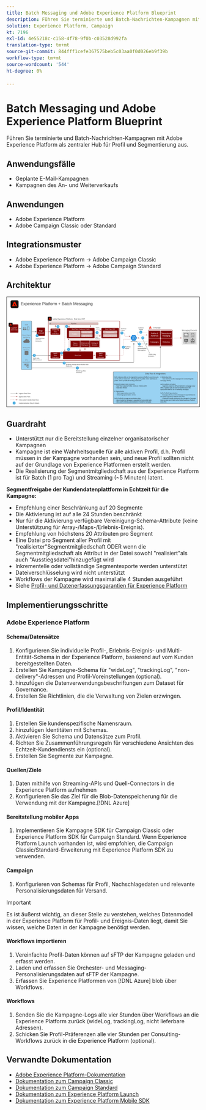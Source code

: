 ```yaml
---
title: Batch Messaging und Adobe Experience Platform Blueprint
description: Führen Sie terminierte und Batch-Nachrichten-Kampagnen mit Adobe Experience Platform als zentraler Hub für Profil und Segmentierung aus.
solution: Experience Platform, Campaign
kt: 7196
exl-id: 4e55218c-c158-4f78-9f0b-c03528d992fa
translation-type: tm+mt
source-git-commit: 844fff1cefe367575beb5c03aa0f0d026eb9f39b
workflow-type: tm+mt
source-wordcount: '544'
ht-degree: 0%

---
```


# Batch Messaging und Adobe Experience Platform Blueprint

Führen Sie terminierte und Batch-Nachrichten-Kampagnen mit Adobe Experience Platform als zentraler Hub für Profil und Segmentierung aus.

## Anwendungsfälle

* Geplante E-Mail-Kampagnen
* Kampagnen des An- und Weiterverkaufs

## Anwendungen

* Adobe Experience Platform
* Adobe Campaign Classic oder Standard

## Integrationsmuster

* Adobe Experience Platform → Adobe Campaign Classic
* Adobe Experience Platform → Adobe Campaign Standard

## Architektur

<img src="assets/aepbatch.svg" alt="Referenzarchitektur für Batch Messaging und Adobe Experience Platform" style="border:1px solid #4a4a4a" />

## Guardraht

* Unterstützt nur die Bereitstellung einzelner organisatorischer Kampagnen
* Kampagne ist eine Wahrheitsquelle für alle aktiven Profil, d.h. Profil müssen in der Kampagne vorhanden sein, und neue Profil sollten nicht auf der Grundlage von Experience Platformen erstellt werden.
* Die Realisierung der Segmentmitgliedschaft aus der Experience Platform ist für Batch (1 pro Tag) und Streaming (~5 Minuten) latent.

**Segmentfreigabe der Kundendatenplattform in Echtzeit für die Kampagne:**

* Empfehlung einer Beschränkung auf 20 Segmente
* Die Aktivierung ist auf alle 24 Stunden beschränkt
* Nur für die Aktivierung verfügbare Vereinigung-Schema-Attribute (keine Unterstützung für Array-/Maps-/Erlebnis-Ereignis).
* Empfehlung von höchstens 20 Attributen pro Segment
* Eine Datei pro Segment aller Profil mit &quot;realisierter&quot;Segmentmitgliedschaft ODER wenn die Segmentmitgliedschaft als Attribut in der Datei sowohl &quot;realisiert&quot;als auch &quot;Ausstiegsdatei&quot;hinzugefügt wird
* Inkrementelle oder vollständige Segmentexporte werden unterstützt
* Dateiverschlüsselung wird nicht unterstützt
* Workflows der Kampagne wird maximal alle 4 Stunden ausgeführt
* Siehe [Profil- und Datenerfassungsgarantien für Experience Platform](https://experienceleague.adobe.com/docs/experience-platform/profile/guardrails.html)

## Implementierungsschritte

### Adobe Experience Platform

#### Schema/Datensätze

1. Konfigurieren Sie individuelle Profil-, Erlebnis-Ereignis- und Multi-Entität-Schema in der Experience Platform, basierend auf vom Kunden bereitgestellten Daten.
1. Erstellen Sie Kampagne-Schema für &quot;wideLog&quot;, &quot;trackingLog&quot;, &quot;non-delivery&quot;-Adressen und Profil-Voreinstellungen (optional).
1. hinzufügen die Datenverwendungsbeschriftungen zum Dataset für Governance.
1. Erstellen Sie Richtlinien, die die Verwaltung von Zielen erzwingen.

#### Profil/Identität

1. Erstellen Sie kundenspezifische Namensraum.
1. hinzufügen Identitäten mit Schemas.
1. Aktivieren Sie Schema und Datensätze zum Profil.
1. Richten Sie Zusammenführungsregeln für verschiedene Ansichten des Echtzeit-Kundendiensts ein (optional).
1. Erstellen Sie Segmente zur Kampagne.

#### Quellen/Ziele

1. Daten mithilfe von Streaming-APIs und Quell-Connectors in die Experience Platform aufnehmen
1. Konfigurieren Sie das Ziel für die Blob-Datenspeicherung für die Verwendung mit der Kampagne.[!DNL Azure]

#### Bereitstellung mobiler Apps

1. Implementieren Sie Kampagne SDK für Campaign Classic oder Experience Platform SDK für Campaign Standard. Wenn Experience Platform Launch vorhanden ist, wird empfohlen, die Campaign Classic/Standard-Erweiterung mit Experience Platform SDK zu verwenden.

#### Campaign

1. Konfigurieren von Schemas für Profil, Nachschlagedaten und relevante Personalisierungsdaten für Versand.

>[!IMPORTANT]
>
>Es ist äußerst wichtig, an dieser Stelle zu verstehen, welches Datenmodell in der Experience Platform für Profil- und Ereignis-Daten liegt, damit Sie wissen, welche Daten in der Kampagne benötigt werden.

#### Workflows importieren

1. Vereinfachte Profil-Daten können auf sFTP der Kampagne geladen und erfasst werden.
1. Laden und erfassen Sie Orchester- und Messaging-Personalisierungsdaten auf sFTP der Kampagne.
1. Erfassen Sie Experience Platformen von [!DNL Azure] blob über Workflows.

#### Workflows

1. Senden Sie die Kampagne-Logs alle vier Stunden über Workflows an die Experience Platform zurück (wideLog, trackingLog, nicht lieferbare Adressen).
1. Schicken Sie Profil-Präferenzen alle vier Stunden per Consulting-Workflows zurück in die Experience Platform (optional).


## Verwandte Dokumentation

* [Adobe Experience Platform-Dokumentation](https://experienceleague.adobe.com/docs/experience-platform.html?lang=en)
* [Dokumentation zum Campaign Classic](https://experienceleague.adobe.com/docs/campaign-classic.html?lang=en)
* [Dokumentation zum Campaign Standard](https://experienceleague.adobe.com/docs/campaign-standard.html?lang=en)
* [Dokumentation zum Experience Platform Launch](https://experienceleague.adobe.com/docs/launch.html?lang=en)
* [Dokumentation zum Experience Platform Mobile SDK](https://experienceleague.adobe.com/docs/mobile.html?lang=en)
